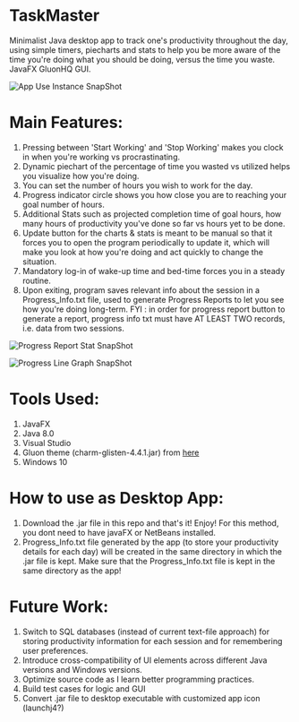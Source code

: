 # TaskMaster
Minimalist Java desktop app to track one's productivity throughout the day, using simple timers, piecharts and stats to help you be more aware of the time you're doing what you should be doing, versus the time you waste. JavaFX GluonHQ GUI.

![App Use Instance SnapShot](https://github.com/aoyshi/My-Productivity-Tracker/blob/master/ScreenShots/app.png)

# Main Features:

1. Pressing between 'Start Working' and 'Stop Working' makes you clock in when you're working vs procrastinating.
2. Dynamic piechart of the percentage of time you wasted vs utilized helps you visualize how you're doing.
3. You can set the number of hours you wish to work for the day.
4. Progress indicator circle shows you how close you are to reaching your goal number of hours.
5. Additional Stats such as projected completion time of goal hours, how many hours of productivity you've done so far vs hours yet to be done.
6. Update button for the charts & stats is meant to be manual so that it forces you to open the program periodically to update it, which will make you look at how you're doing and act quickly to change the situation.
7. Mandatory log-in of wake-up time and bed-time forces you in a steady routine.
8. Upon exiting, program saves relevant info about the session in a Progress_Info.txt file, used to generate Progress Reports to let you see how you're doing long-term. FYI : in order for progress report button to generate a report, progress info txt must have AT LEAST TWO records, i.e. data from two sessions.

![Progress Report Stat SnapShot](https://github.com/aoyshi/My-Productivity-Tracker/blob/master/ScreenShots/progress.png)

![Progress Line Graph SnapShot](https://github.com/aoyshi/My-Productivity-Tracker/blob/master/ScreenShots/report.png)

# Tools Used:
1. JavaFX
2. Java 8.0
3. Visual Studio
4. Gluon theme (charm-glisten-4.4.1.jar) from [here](http://nexus.gluonhq.com/nexus/content/repositories/releases/com/gluonhq/charm-glisten/4.4.1/)
5. Windows 10

# How to use as Desktop App:
1. Download the .jar file in this repo and that's it! Enjoy! For this method, you dont need to have javaFX or NetBeans installed.
2. Progress_Info.txt file generated by the app (to store your productivity details for each day) will be created in the same directory in which the .jar file is kept. Make sure that the Progress_Info.txt file is kept in the same directory as the app! 

# Future Work:
1. Switch to SQL databases (instead of current text-file approach) for storing productivity information for each session and for remembering user preferences.
2. Introduce cross-compatibility of UI elements across different Java versions and Windows versions.
3. Optimize source code as I learn better programming practices.
4. Build test cases for logic and GUI
5. Convert .jar file to desktop executable with customized app icon (launchj4?)


